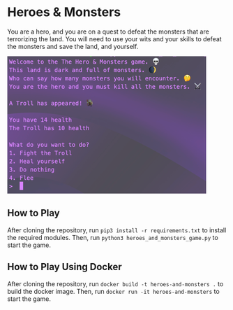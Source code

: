 # Heroes & Monsters

You are a hero, and you are on a quest to defeat the monsters that are terrorizing the land. You will need to use your wits and your skills to defeat the monsters and save the land, and yourself.

![img.png](img.png)

## How to Play

After cloning the repository, run `pip3 install -r requirements.txt` to install the required modules. Then, run `python3 heroes_and_monsters_game.py` to start the game.

## How to Play Using Docker

After cloning the repository, run `docker build -t heroes-and-monsters .` to build the docker image. Then, run `docker run -it heroes-and-monsters` to start the game.
